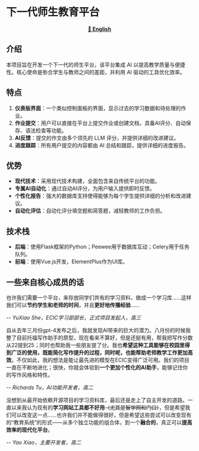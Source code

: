 # 下一代师生教育平台

<div align="center">
  
[**🔣 English**](./README.md)

</div>

## 介绍
本项目旨在开发一个下一代的师生平台，该平台集成 AI 以提高教学质量与便捷性。核心使命是弥合学生与教师之间的差距，并利用 AI 驱动的工具优化效率。

## 特点
1. **仪表板界面**：一个类似控制面板的界面，显示过去的学习数据和待处理的作业。
2. **作业提交**：用户可以直接在平台上提交作业或创建文档，具备AI评分、自动保存、语法检查等功能。
3. **AI反馈**：提交的作文由多个领先的 LLM 评分，并提供详细的改进建议。
4. **进度跟踪**：所有用户提交的内容都由 AI 总结和跟踪，提供详细的进度报告。

## 优势
- **现代技术**：采用现代技术构建，全面包含来自传统平台的功能。
- **专属AI自动化**：通过自动AI评分，为用户输入提供即时反馈。
- **个性化报告**：强大的数据库支持使得能够为每个学生提供详细的分析和改进建议。
- **自动化评估**：自动化评分填空题和简答题，减轻教师的工作负担。

## 技术栈
- **后端**：使用Flask框架的Python；Peewee用于数据库互动；Celery用于任务队列。
- **前端**：使用Vue.js开发，ElementPlus作为UI库。

## 一些来自核心成员的话

也许我们需要一个平台，来存放同学们共有的学习资料，做成一个学习库……这样我们可以**节约学生和老师的时间**，并且**更好地传播经验**……

*-- YuXiao She，ECIC学习部部长，正式项目发起人，高三*

自从去年三月份gpt-4发布之后，我就发现AI带来的巨大的潜力。八月份的时候我整了目前托福写作助手的原型，现在看来不算好，但是还挺有用，帮我把写作分数从22提到25；同时也帮助我一些朋友提了分。我也**希望这种工具能够在校园里得到广泛的使用，既能简化写作提升的过程，同时呢，也能帮助老师教学工作更加高效**。不仅如此，我的想法是能让最先进的模型在ECIC变得广泛可用。我们的项目一直在不断地进化；很快，你就会体验到**一个更加个性化的AI助手**，能够记住你的写作风格和特性。

*-- Richards Tu，AI功能开发者，高二*

没想到从最开始依赖开源项目的学习资料库，最后还是走上了自主开发的道路。一直以来我认为现有的**学习网站工具都不好用**~~（尤其是智学网和门口）~~，但是希望我们可以改变这一点……也许我们并不能做得很好，但是希望这些尝试可以改变现有的“教育系统”的形式——从多个独立功能的组合体，到一个**融合的**，真正可以**提高效率的现代化平台**。

*-- Yao Xiao，主要开发者，高二*
